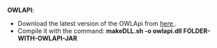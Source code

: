**OWLAPI**:

* Download the latest version of the OWLApi from [here ](-url_http___sourceforge.net_projects_owlapi_files_OWL%20API%20%28for%20OWL%202.0%29_).
* Compile it with the command: **makeDLL.sh -o owlapi.dll FOLDER-WITH-OWLAPI-JAR**